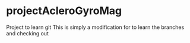 # projectAcleroGyroMag
Project to learn git
This is simply a modification for to learn the branches and checking out
